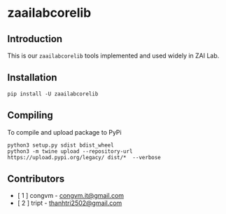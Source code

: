 # zaailabcorelib

## Introduction

This is our `zaailabcorelib` tools implemented and used widely in ZAI Lab. 


## Installation

`pip install -U zaailabcorelib`


## Compiling

To compile and upload package to PyPi

```
python3 setup.py sdist bdist_wheel
python3 -m twine upload --repository-url https://upload.pypi.org/legacy/ dist/*  --verbose
```

## Contributors

- [ 1 ] congvm - congvm.it@gmail.com
- [ 2 ] tript - thanhtri2502@gmail.com